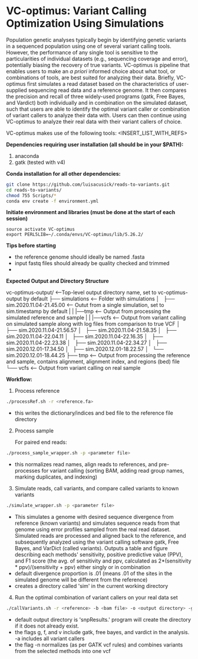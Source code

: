 # VC-optimus: Variant Calling Optimization Using Simulations
Population genetic analyses typically begin by identifying genetic variants in a sequenced population using one of several variant calling tools. However, the performance of any single tool is sensitive to the particularities of individual datasets (e.g., sequencing coverage and error), potentially biasing the recovery of true variants. VC-optimus is  pipeline that enables users to make an *a priori* informed choice about what tool, or combinations of tools, are best suited for analyzing their data. Briefly, VC-optimus first simulates a read dataset based on the characteristics of user-supplied sequencing read data and a reference genome. It then compares the precision and recall of three widely-used programs (gatk, Free Bayes, and Vardict) both individually and in combination on the simulated dataset, such that users are able to identify the optimal variant caller or combination of variant callers to analyze their data with. Users can then continue using VC-optimus to analyze their real data with their variant callers of choice.

VC-optimus makes use of the following tools: <INSERT_LIST_WITH_REFS>

**Dependencies requiring user installation (all should be in your $PATH):**

1. anaconda 
2. gatk (tested with v4)

**Conda installation for all other dependencies:**

```bash
git clone https://github.com/luisacusick/reads-to-variants.git
cd reads-to-variants/
chmod 755 Scripts/*
conda env create -f environment.yml
```

**Initiate environment and libraries (must be done at the start of each session)**

```
source activate VC-optimus
export PERL5LIB=~/.conda/envs/VC-optimus/lib/5.26.2/
```

**Tips before starting**

   * the reference genome should ideally be named <genome code>.fasta
   * input fastq files should already be quality checked and trimmed 
   * <insert advice about how to combine read libraries here>
  
**Expected Output and Directory Structure**

vc-optimus-output/ <--Top-level output directory name, set to vc-optimus-output by default
├── simulations <-- Folder with simulations
│   ├── sim.2020.11.04-21.45.00 <-- Outut from a single simulation, set to sim.timestamp by default
|   |   |──tmp <-- Output from processing the simulated reference and sample
|   |   |──vcfs <-- Output from variant calling on simulated sample along with log files from comparison to true VCF
│   ├── sim.2020.11.04-21.56.57 
│   ├── sim.2020.11.04-21.58.35
│   ├── sim.2020.11.04-22.04.11
│   ├── sim.2020.11.04-22.16.35
│   ├── sim.2020.11.04-22.23.38
│   ├── sim.2020.11.04-22.34.27
│   ├── sim.2020.12.01-17.34.50
│   ├── sim.2020.12.01-18.22.57
│   └── sim.2020.12.01-18.44.25
├── tmp <-- Output from processing the reference and sample, contains alignment, alignment index, and regions (bed) file
└── vcfs <-- Output from variant calling on real sample 

**Workflow:**

1. Process reference
```bash
./processRef.sh -r <reference.fa>
``` 
   * this writes the dictionary/indices and bed file to the reference file directory
  
2. Process sample

   For paired end reads:
```bash
./process_sample_wrapper.sh -p <parameter file> 
```
   * this normalizes read names, align reads to references, and pre-processes for variant calling (sorting BAM, adding read group names, marking duplicates, and indexing)
   
3. Simulate reads, call variants, and compare called variants to known variants

```bash
./simulate_wrapper.sh -p <parameter file>
```
   * This simulates a genome with desired sequence divergence from reference (known variants) and simulates sequence reads from that genome using error profiles sampled from the real read dataset. Simulated reads are processed and aligned back to the reference, and subsequently analyzed using the variant calling software gatk, Free Bayes, and VarDict (called variants). Outputs a table and figure describing each methods' sensitivity, positive predictive value (PPV), and F1 score (the avg. of sensitivity and ppv, calculated as 2*(sensitivity * ppv)/(sensitivity + ppv) either singly or in combination
   * default divergence proportion is .01 (means .01 of the sites in the simulated genome will be different from the reference)
   * creates a directory called 'sim' in the current working directory 
  
4. Run the optimal combination of variant callers on your real data set

```bash
./callVariants.sh -r <reference> -b <bam file> -o <output directory> -g (include gatk) -f (include free bayes) -v (include vardict) -a (include all)
```
   * default output directory is 'snpResults.' program will create the directory if it does not already exist.
   * the flags g, f, and v include gatk, free bayes, and vardict in the analysis. -a includes all variant callers
   * the flag -n normalizes (as per GATK vcf rules) and combines variants from the selected methods into one vcf
      

 
 
 
 
  
  

